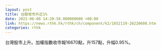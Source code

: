 ```yaml
---
layout: post
title: 台股收市升近1%
date: 2022-06-08 14:20:58.000000000 +08:00
link: https://news.rthk.hk/rthk/ch/component/k2/1652119-20220608.htm
categories: rthk
---
```


台灣股市上升。加權指數收市報16670點，升157點，升幅0.95%。
